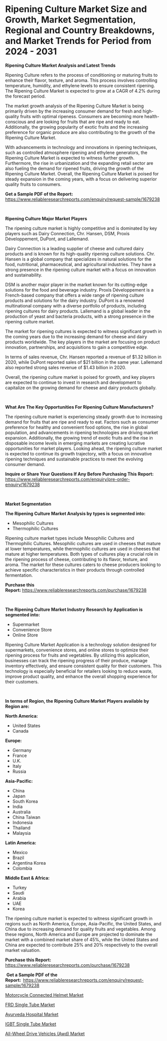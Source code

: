 <p><h1>Ripening Culture Market Size and Growth, Market Segmentation, Regional and Country Breakdowns, and Market Trends for Period from 2024 -  2031</h1></p><p><strong>Ripening Culture Market Analysis and Latest Trends</strong></p>
<p><p>Ripening Culture refers to the process of conditioning or maturing fruits to enhance their flavor, texture, and aroma. This process involves controlling temperature, humidity, and ethylene levels to ensure consistent ripening. The Ripening Culture Market is expected to grow at a CAGR of 4.2% during the forecast period.</p><p>The market growth analysis of the Ripening Culture Market is being primarily driven by the increasing consumer demand for fresh and high-quality fruits with optimal ripeness. Consumers are becoming more health-conscious and are looking for fruits that are ripe and ready to eat. Additionally, the growing popularity of exotic fruits and the increasing preference for organic produce are also contributing to the growth of the Ripening Culture Market.</p><p>With advancements in technology and innovations in ripening techniques, such as controlled atmosphere ripening and ethylene generators, the Ripening Culture Market is expected to witness further growth. Furthermore, the rise in urbanization and the expanding retail sector are also fueling the demand for ripened fruits, driving the growth of the Ripening Culture Market. Overall, the Ripening Culture Market is poised for steady expansion in the coming years, with a focus on delivering superior quality fruits to consumers.</p></p>
<p><strong>Get a Sample PDF of the Report:&nbsp;</strong> <a href="https://www.reliableresearchreports.com/enquiry/request-sample/1679238">https://www.reliableresearchreports.com/enquiry/request-sample/1679238</a></p>
<p>&nbsp;</p>
<p><strong>Ripening Culture Major Market Players</strong></p>
<p><p>The ripening culture market is highly competitive and is dominated by key players such as Dairy Connection, Chr. Hansen, DSM, Proxis Développement, DuPont, and Lallemand. </p><p>Dairy Connection is a leading supplier of cheese and cultured dairy products and is known for its high-quality ripening culture solutions. Chr. Hansen is a global company that specializes in natural solutions for the food, nutritional, pharmaceutical, and agricultural industries. They have a strong presence in the ripening culture market with a focus on innovation and sustainability.</p><p>DSM is another major player in the market known for its cutting-edge solutions for the food and beverage industry. Proxis Développement is a French-based company that offers a wide range of ripening culture products and solutions for the dairy industry. DuPont is a renowned multinational company with a diverse portfolio of products, including ripening cultures for dairy products. Lallemand is a global leader in the production of yeast and bacteria products, with a strong presence in the ripening culture market.</p><p>The market for ripening cultures is expected to witness significant growth in the coming years due to the increasing demand for cheese and dairy products worldwide. The key players in the market are focusing on product innovation, partnerships, and acquisitions to gain a competitive edge.</p><p>In terms of sales revenue, Chr. Hansen reported a revenue of $1.32 billion in 2020, while DuPont reported sales of $21 billion in the same year. Lallemand also reported strong sales revenue of $1.43 billion in 2020.</p><p>Overall, the ripening culture market is poised for growth, and key players are expected to continue to invest in research and development to capitalize on the growing demand for cheese and dairy products globally.</p></p>
<p>&nbsp;</p>
<p><strong>What Are The Key Opportunities For Ripening Culture Manufacturers?</strong></p>
<p><p>The ripening culture market is experiencing steady growth due to increasing demand for fruits that are ripe and ready to eat. Factors such as consumer preference for healthy and convenient food options, the rise in global population, and advancements in ripening technologies are driving market expansion. Additionally, the growing trend of exotic fruits and the rise in disposable income levels in emerging markets are creating lucrative opportunities for market players. Looking ahead, the ripening culture market is expected to continue its growth trajectory, with a focus on innovative ripening techniques and sustainable practices to meet the evolving consumer demand.</p></p>
<p><strong>Inquire or Share Your Questions If Any Before Purchasing This Report:</strong> <a href="https://www.reliableresearchreports.com/enquiry/pre-order-enquiry/1679238">https://www.reliableresearchreports.com/enquiry/pre-order-enquiry/1679238</a></p>
<p>&nbsp;</p>
<p><strong>Market Segmentation</strong></p>
<p><strong>The Ripening Culture Market Analysis by types is segmented into:</strong></p>
<p><ul><li>Mesophilic Cultures</li><li>Thermophilic Cultures</li></ul></p>
<p><p>Ripening culture market types include Mesophilic Cultures and Thermophilic Cultures. Mesophilic cultures are used in cheeses that mature at lower temperatures, while thermophilic cultures are used in cheeses that mature at higher temperatures. Both types of cultures play a crucial role in the ripening process of cheese, contributing to its flavor, texture, and aroma. The market for these cultures caters to cheese producers looking to achieve specific characteristics in their products through controlled fermentation.</p></p>
<p><strong>Purchase this Report:&nbsp;</strong><a href="https://www.reliableresearchreports.com/purchase/1679238">https://www.reliableresearchreports.com/purchase/1679238</a></p>
<p>&nbsp;</p>
<p><strong>The Ripening Culture Market Industry Research by Application is segmented into:</strong></p>
<p><ul><li>Supermarket</li><li>Convenience Store</li><li>Online Store</li></ul></p>
<p><p>Ripening Culture Market Application is a technology solution designed for supermarkets, convenience stores, and online stores to optimize their ripening process for fruits and vegetables. By utilizing this application, businesses can track the ripening progress of their produce, manage inventory effectively, and ensure consistent quality for their customers. This technology is especially beneficial for retailers looking to reduce waste, improve product quality, and enhance the overall shopping experience for their customers.</p></p>
<p>&nbsp;</p>
<p><strong>In terms of Region, the Ripening Culture Market Players available by Region are:</strong></p>
<p>
    <p> <strong> North America: </strong>
        <ul>
            <li>United States</li>
            <li>Canada</li>
        </ul>
        </p> 
    <p> <strong> Europe: </strong>
        <ul>
            <li>Germany</li>
            <li>France</li>
            <li>U.K.</li>
            <li>Italy</li>
            <li>Russia</li>
        </ul>
        </p> 
    <p> <strong> Asia-Pacific: </strong>
        <ul>
            <li>China</li>
            <li>Japan</li>
            <li>South Korea</li>
            <li>India</li>
            <li>Australia</li>
            <li>China Taiwan</li>
            <li>Indonesia</li>
            <li>Thailand</li>
            <li>Malaysia</li>
        </ul>
        </p> 
    <p> <strong> Latin America: </strong>
        <ul>
            <li>Mexico</li>
            <li>Brazil</li>
            <li>Argentina Korea</li>
            <li>Colombia</li>
        </ul>
        </p> 
    <p> <strong> Middle East & Africa: </strong>
        <ul>
            <li>Turkey</li>
            <li>Saudi</li>
            <li>Arabia</li>
            <li>UAE</li>
            <li>Korea</li>
        </ul>
    </p>
    </p>
<p><p>The ripening culture market is expected to witness significant growth in regions such as North America, Europe, Asia-Pacific, the United States, and China due to increasing demand for quality fruits and vegetables. Among these regions, North America and Europe are projected to dominate the market with a combined market share of 45%, while the United States and China are expected to contribute 25% and 20% respectively to the overall market valuation.</p></p>
<p><strong>Purchase this Report: </strong><a href="https://www.reliableresearchreports.com/purchase/1679238">https://www.reliableresearchreports.com/purchase/1679238</a></p>
<p>&nbsp;<strong>Get a Sample PDF of the Report:&nbsp;&nbsp;</strong><a href="https://www.reliableresearchreports.com/enquiry/request-sample/1679238">https://www.reliableresearchreports.com/enquiry/request-sample/1679238</a></p>
<p><strong></strong></p>
<p><p><a href="https://github.com/zjyglelu/Market-Research-Report-List-1/blob/main/motorcycle-connected-helmet-market.md">Motorcycle Connected Helmet Market</a></p><p><a href="https://issuu.com/reportprime-2/docs/frd-single-tube-market-size-2030.pptx">FRD Single Tube Market</a></p><p><a href="https://medium.com/@zolajenkins1966/ayurveda-hospital-market-outlook-industry-overview-and-forecast-2024-to-2031-9562fd16e83b">Ayurveda Hospital Market</a></p><p><a href="https://issuu.com/reportprime-2/docs/igbt-single-tube-market-size-2030.pptx">IGBT Single Tube Market</a></p><p><a href="https://github.com/elizabethdagraca/Market-Research-Report-List-2/blob/main/all-wheel-drive-vehicles-awd-market.md">All-Wheel Drive Vehicles (Awd) Market</a></p></p>